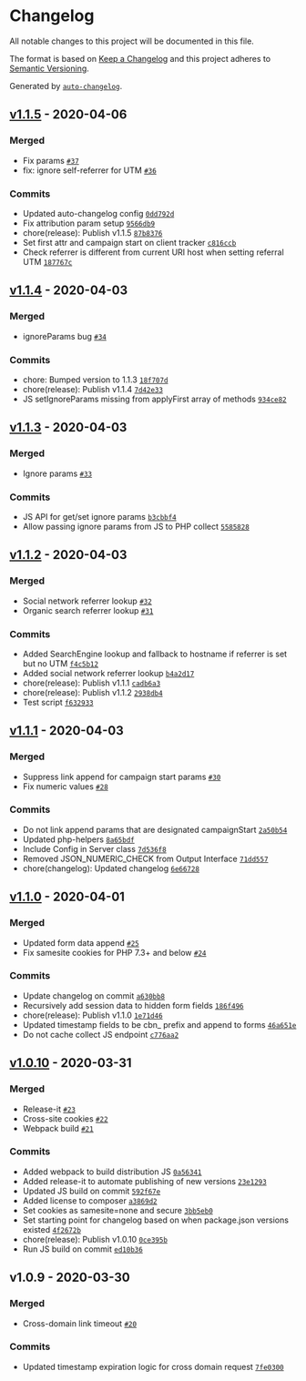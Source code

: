 # Changelog

All notable changes to this project will be documented in this file.

The format is based on [Keep a Changelog](https://keepachangelog.com/en/1.0.0/)
and this project adheres to [Semantic Versioning](https://semver.org/spec/v2.0.0.html).

Generated by [`auto-changelog`](https://github.com/CookPete/auto-changelog).

## [v1.1.5](https://github.com/itcig/caliban/compare/v1.1.4...v1.1.5) - 2020-04-06

### Merged

- Fix params [`#37`](https://github.com/itcig/caliban/pull/37)
- fix: ignore self-referrer for UTM [`#36`](https://github.com/itcig/caliban/pull/36)

### Commits

- Updated auto-changelog config [`0dd792d`](https://github.com/itcig/caliban/commit/0dd792d835557d7d5b6232d2d8f4e9abaf1dd719)
- Fix attribution param setup [`9566db9`](https://github.com/itcig/caliban/commit/9566db95421d6e53c693e7a82143d7e7ec441f49)
- chore(release): Publish v1.1.5 [`87b8376`](https://github.com/itcig/caliban/commit/87b83763de9001471d79e1c58b92137550babfdd)
- Set first attr and campaign start on client tracker [`c816ccb`](https://github.com/itcig/caliban/commit/c816ccbcff3d1c65608835a59d008fda4e42592e)
- Check referrer is different from current URI host when setting referral UTM [`187767c`](https://github.com/itcig/caliban/commit/187767c7c67fd577259a5f14e37b2f7df753ce58)

## [v1.1.4](https://github.com/itcig/caliban/compare/v1.1.3...v1.1.4) - 2020-04-03

### Merged

- ignoreParams bug [`#34`](https://github.com/itcig/caliban/pull/34)

### Commits

- chore: Bumped version to 1.1.3 [`18f707d`](https://github.com/itcig/caliban/commit/18f707de8ecd357fbc55aa876e1d78baef59ac00)
- chore(release): Publish v1.1.4 [`7d42e33`](https://github.com/itcig/caliban/commit/7d42e33e0739afe0a9d060cfd6a4bd95c7c7112d)
- JS setIgnoreParams missing from applyFirst array of methods [`934ce82`](https://github.com/itcig/caliban/commit/934ce822cd6919704dac8add43ce1b152430e0b1)

## [v1.1.3](https://github.com/itcig/caliban/compare/v1.1.2...v1.1.3) - 2020-04-03

### Merged

- Ignore params [`#33`](https://github.com/itcig/caliban/pull/33)

### Commits

- JS API for get/set ignore params [`b3cbbf4`](https://github.com/itcig/caliban/commit/b3cbbf4dd66ef04404b2095828671d9a9ba36311)
- Allow passing ignore params from JS to PHP collect [`5585828`](https://github.com/itcig/caliban/commit/55858281ccc39fda93931221863dbb0912e2ff2b)

## [v1.1.2](https://github.com/itcig/caliban/compare/v1.1.1...v1.1.2) - 2020-04-03

### Merged

- Social network referrer lookup [`#32`](https://github.com/itcig/caliban/pull/32)
- Organic search referrer lookup [`#31`](https://github.com/itcig/caliban/pull/31)

### Commits

- Added SearchEngine lookup and fallback to hostname if referrer is set but no UTM [`f4c5b12`](https://github.com/itcig/caliban/commit/f4c5b120295f09024b33692e35b353b684a42a6b)
- Added social network referrer lookup [`b4a2d17`](https://github.com/itcig/caliban/commit/b4a2d1747d6a6da7df9801e3027f1727bf473ca7)
- chore(release): Publish v1.1.1 [`cadb6a3`](https://github.com/itcig/caliban/commit/cadb6a357ba1c6a09ac9ff1414428072c4cc1a4e)
- chore(release): Publish v1.1.2 [`2938db4`](https://github.com/itcig/caliban/commit/2938db4fd2f7dd8520bcad185332a19e4e6cab9a)
- Test script [`f632933`](https://github.com/itcig/caliban/commit/f632933d87a0a2e44df59c558240ce6a71a8f7f7)

## [v1.1.1](https://github.com/itcig/caliban/compare/v1.1.0...v1.1.1) - 2020-04-03

### Merged

- Suppress link append for campaign start params [`#30`](https://github.com/itcig/caliban/pull/30)
- Fix numeric values [`#28`](https://github.com/itcig/caliban/pull/28)

### Commits

- Do not link append params that are designated campaignStart [`2a50b54`](https://github.com/itcig/caliban/commit/2a50b541d773b7a1f9954ac8f29bd9be859a06a2)
- Updated php-helpers [`8a65bdf`](https://github.com/itcig/caliban/commit/8a65bdf1150ba8925778ee7df5ffe19f80ed0e9b)
- Include Config in Server class [`7d536f8`](https://github.com/itcig/caliban/commit/7d536f87d2cb24261a8609bcb8e9f350ce234d92)
- Removed JSON_NUMERIC_CHECK from Output Interface [`71dd557`](https://github.com/itcig/caliban/commit/71dd557a101e06c41be9bd0eee4a0b6b685af438)
- chore(changelog): Updated changelog [`6e66728`](https://github.com/itcig/caliban/commit/6e667288535bfe182d36f7bb0fb96d5338173b1e)

## [v1.1.0](https://github.com/itcig/caliban/compare/v1.0.10...v1.1.0) - 2020-04-01

### Merged

- Updated form data append [`#25`](https://github.com/itcig/caliban/pull/25)
- Fix samesite cookies for PHP 7.3+ and below [`#24`](https://github.com/itcig/caliban/pull/24)

### Commits

- Update changelog on commit [`a630bb8`](https://github.com/itcig/caliban/commit/a630bb8c45a620c31c83a8add33d3d4ec271bd35)
- Recursively add session data to hidden form fields [`186f496`](https://github.com/itcig/caliban/commit/186f496366a4e5580a711ce14503f0004287c44a)
- chore(release): Publish v1.1.0 [`1e71d46`](https://github.com/itcig/caliban/commit/1e71d46843ffae28d6fa9588451d4e5955bb24d2)
- Updated timestamp fields to be cbn_ prefix and append to forms [`46a651e`](https://github.com/itcig/caliban/commit/46a651e8e6eb4216fb8a3f7a2ba92089ce61b7f1)
- Do not cache collect JS endpoint [`c776aa2`](https://github.com/itcig/caliban/commit/c776aa2c2d878ef9c06191ca8eb0ab56b10c62bb)

## [v1.0.10](https://github.com/itcig/caliban/compare/v1.0.9...v1.0.10) - 2020-03-31

### Merged

- Release-it [`#23`](https://github.com/itcig/caliban/pull/23)
- Cross-site cookies [`#22`](https://github.com/itcig/caliban/pull/22)
- Webpack build [`#21`](https://github.com/itcig/caliban/pull/21)

### Commits

- Added webpack to build distribution JS [`0a56341`](https://github.com/itcig/caliban/commit/0a56341de613651d9844f6186dfe150b20e63a06)
- Added release-it to automate publishing of new versions [`23e1293`](https://github.com/itcig/caliban/commit/23e1293cef427e5288c7778708cff280f03c0a18)
- Updated JS build on commit [`592f67e`](https://github.com/itcig/caliban/commit/592f67e8a3bd7c0a7cb1d2b8f347382e7116233c)
- Added license to composer [`a3869d2`](https://github.com/itcig/caliban/commit/a3869d2ec090d13e162ad316dd4c506637fd8988)
- Set cookies as samesite=none and secure [`3bb5eb0`](https://github.com/itcig/caliban/commit/3bb5eb050f181a195a66ad285e0926b9d0d5bb04)
- Set starting point for changelog based on when package.json versions existed [`4f2672b`](https://github.com/itcig/caliban/commit/4f2672b9bd09ddaa4a649b86032acd0e47678db8)
- chore(release): Publish v1.0.10 [`0ce395b`](https://github.com/itcig/caliban/commit/0ce395b9db0036d43db7f0899d4318640b489dab)
- Run JS build on commit [`ed10b36`](https://github.com/itcig/caliban/commit/ed10b361d85e3269b9fff2694185c361c2499cd2)

## v1.0.9 - 2020-03-30

### Merged

- Cross-domain link timeout [`#20`](https://github.com/itcig/caliban/pull/20)

### Commits

- Updated timestamp expiration logic for cross domain request [`7fe0300`](https://github.com/itcig/caliban/commit/7fe03008f2c6f39f3475808cf6416da008d32fc2)
